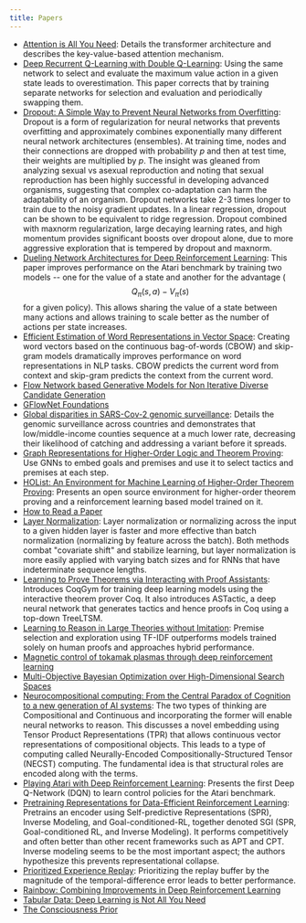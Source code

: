```yaml
---
title: Papers
---
```


- [Attention is All You Need](attention-is-all-you-need): Details the transformer architecture and describes the key-value-based attention mechanism.
- [Deep Recurrent Q-Learning with Double Q-Learning](deep-recurrent-q-learning-with-double-q-learning): Using the same network to select and evaluate the maximum value action in a given state leads to overestimation. This paper corrects that by training separate networks for selection and evaluation and periodically swapping them.
- [Dropout: A Simple Way to Prevent Neural Networks from Overfitting](dropout): Dropout is a form of regularization for neural networks that prevents overfitting and approximately combines exponentially many different neural network architectures (ensembles). At training time, nodes and their connections are dropped with probability $p$ and then at test time, their weights are multiplied by $p$. The insight was gleaned from analyzing sexual vs asexual reproduction and noting that sexual reproduction has been highly successful in developing advanced organisms, suggesting that complex co-adaptation can harm the adaptability of an organism. Dropout networks take 2-3 times longer to train due to the noisy gradient updates. In a linear regression, dropout can be shown to be equivalent to ridge regression. Dropout combined with maxnorm regularization, large decaying learning rates, and high momentum provides significant boosts over dropout alone, due to more aggressive exploration that is tempered by dropout and maxnorm.
- [Dueling Network Architectures for Deep Reinforcement Learning](dueling-network-architectures-for-deep-reinforcement-learning): This paper improves performance on the Atari benchmark by training two models -- one for the value of a state and another for the advantage ($$Q_\pi(s,a) - V_\pi(s)$$ for a given policy). This allows sharing the value of a state between many actions and allows training to scale better as the number of actions per state increases.
- [Efficient Estimation of Word Representations in Vector Space](word2vec): Creating word vectors based on the continuous bag-of-words (CBOW) and skip-gram models dramatically improves performance on word representations in NLP tasks. CBOW predicts the current word from context and skip-gram predicts the context from the current word.
- [Flow Network based Generative Models for Non Iterative Diverse Candidate Generation](flow-network-based-generative-models-for-non-iterative-diverse-candidate-generation)
- [GFlowNet Foundations](gflownet-foundations)
- [Global disparities in SARS-Cov-2 genomic surveillance](genomic-surveillance): Details the genomic surveillance across countries and demonstrates that low/middle-income counties sequence at a much lower rate, decreasing their likelihood of catching and addressing a variant before it spreads.
- [Graph Representations for Higher-Order Logic and Theorem Proving](graph-representations-for-higher-order-logic-and-theorem-proving): Use GNNs to embed goals and premises and use it to select tactics and premises at each step.
- [HOList: An Environment for Machine Learning of Higher-Order Theorem Proving](holist): Presents an open source environment for higher-order theorem proving and a reinforcement learning based model trained on it.
- [How to Read a Paper](how-to-read-a-paper)
- [Layer Normalization](layer-normalization): Layer normalization or normalizing across the input to a given hidden layer is faster and more effective than batch normalization (normalizing by feature across the batch). Both methods combat "covariate shift" and stabilize learning, but layer normalization is more easily applied with varying batch sizes and for RNNs that have indeterminate sequence lengths.
- [Learning to Prove Theorems via Interacting with Proof Assistants](learning-to-prove-theorems-via-interacting-with-proof-assistants): Introduces CoqGym for training deep learning models using the interactive theorem prover Coq. It also introduces ASTactic, a deep neural network that generates tactics and hence proofs in Coq using a top-down TreeLTSM.
- [Learning to Reason in Large Theories without Imitation](learning-to-reason-in-large-theories-without-imitation): Premise selection and exploration using TF-IDF outperforms models trained solely on human proofs and approaches hybrid performance.
- [Magnetic control of tokamak plasmas through deep reinforcement learning](magnetic-control-of-tokamak-plasmas-through-deep-reinforcement-learning)
- [Multi-Objective Bayesian Optimization over High-Dimensional Search Spaces](mulit-objective-bayesian-optimization-over-high-dimensional-search-spaces)
- [Neurocompositional computing: From the Central Paradox of Cognition to a new generation of AI systems](neurocompositional-computing): The two types of thinking are Compositional and Continuous and incorporating the former will enable neural networks to reason. This discusses a novel embedding using Tensor Product Representations (TPR) that allows continuous vector representations of compositional objects. This leads to a type of computing called Neurally-Encoded Compositionally-Structured Tensor (NECST) computing. The fundamental idea is that structural roles are encoded along with the terms.
- [Playing Atari with Deep Reinforcement Learning](playing-atari-with-deep-reinforcement-learning): Presents the first Deep Q-Network (DQN) to learn control policies for the Atari benchmark.
- [Pretraining Representations for Data-Efficient Reinforcement Learning](pretraining-rl): Pretrains an encoder using Self-predictive Representations (SPR), Inverse Modeling, and Goal-conditioned-RL, together denoted SGI (SPR, Goal-conditioned RL, and Inverse Modeling). It performs competitively and often better than other recent frameworks such as APT and CPT. Inverse modeling seems to be the most important aspect; the authors hypothesize this prevents representational collapse.
- [Prioritized Experience Replay](prioritized-experience-replay): Prioritizing the replay buffer by the magnitude of the temporal-difference error leads to better performance.
- [Rainbow: Combining Improvements in Deep Reinforcement Learning](rainbow)
- [Tabular Data: Deep Learning is Not All You Need](tabular-data)
- [The Consciousness Prior](the-consciousness-prior)

